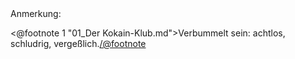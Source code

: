 <div class="anmerkungen">Anmerkung:</div>

<@footnote 1 "01_Der Kokain-Klub.md">Verbummelt sein: achtlos, schludrig, vergeßlich.</@footnote>

